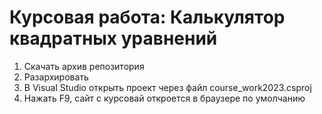 # Курсовая работа: Калькулятор квадратных уравнений
1. Скачать архив репозитория
2. Разархировать
3. В Visual Studio открыть проект через файл course_work2023.csproj
4. Нажать F9, сайт с курсовай откроется в браузере по умолчанию